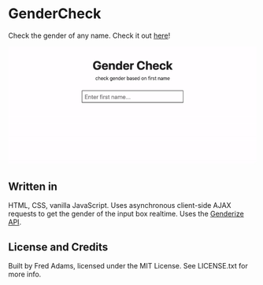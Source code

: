 # GenderCheck

Check the gender of any name. Check it out [here](https://github.com/xtrp/gendercheck/)!

![GenderCheck demo](site_demo.gif)

## Written in

HTML, CSS, vanilla JavaScript. Uses asynchronous client-side AJAX requests to get the gender of the input box realtime. Uses the [Genderize API](https://genderize.io/).

## License and Credits

Built by Fred Adams, licensed under the MIT License. See LICENSE.txt for more info.
